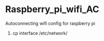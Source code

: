 # Raspberry_pi_wifi_AC
Autoconnecting wifi config for raspberry pi

1. cp interface /etc/network/



